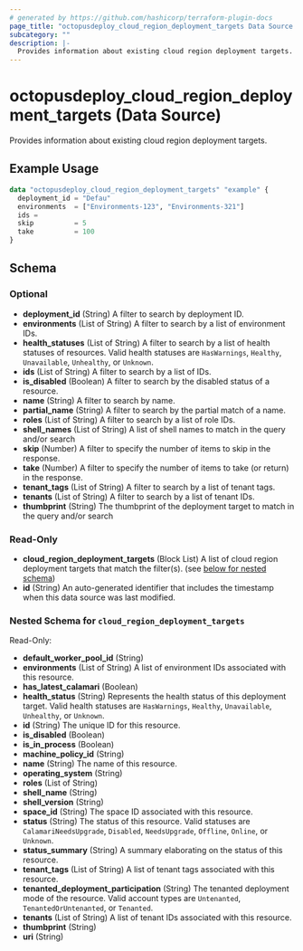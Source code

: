 ```yaml
---
# generated by https://github.com/hashicorp/terraform-plugin-docs
page_title: "octopusdeploy_cloud_region_deployment_targets Data Source - terraform-provider-octopusdeploy"
subcategory: ""
description: |-
  Provides information about existing cloud region deployment targets.
---
```


# octopusdeploy_cloud_region_deployment_targets (Data Source)

Provides information about existing cloud region deployment targets.

## Example Usage

```terraform
data "octopusdeploy_cloud_region_deployment_targets" "example" {
  deployment_id = "Defau"
  environments  = ["Environments-123", "Environments-321"]
  ids = 
  skip          = 5
  take          = 100
}
```

<!-- schema generated by tfplugindocs -->
## Schema

### Optional

- **deployment_id** (String) A filter to search by deployment ID.
- **environments** (List of String) A filter to search by a list of environment IDs.
- **health_statuses** (List of String) A filter to search by a list of health statuses of resources. Valid health statuses are `HasWarnings`, `Healthy`, `Unavailable`, `Unhealthy`, or `Unknown`.
- **ids** (List of String) A filter to search by a list of IDs.
- **is_disabled** (Boolean) A filter to search by the disabled status of a resource.
- **name** (String) A filter to search by name.
- **partial_name** (String) A filter to search by the partial match of a name.
- **roles** (List of String) A filter to search by a list of role IDs.
- **shell_names** (List of String) A list of shell names to match in the query and/or search
- **skip** (Number) A filter to specify the number of items to skip in the response.
- **take** (Number) A filter to specify the number of items to take (or return) in the response.
- **tenant_tags** (List of String) A filter to search by a list of tenant tags.
- **tenants** (List of String) A filter to search by a list of tenant IDs.
- **thumbprint** (String) The thumbprint of the deployment target to match in the query and/or search

### Read-Only

- **cloud_region_deployment_targets** (Block List) A list of cloud region deployment targets that match the filter(s). (see [below for nested schema](#nestedblock--cloud_region_deployment_targets))
- **id** (String) An auto-generated identifier that includes the timestamp when this data source was last modified.

<a id="nestedblock--cloud_region_deployment_targets"></a>
### Nested Schema for `cloud_region_deployment_targets`

Read-Only:

- **default_worker_pool_id** (String)
- **environments** (List of String) A list of environment IDs associated with this resource.
- **has_latest_calamari** (Boolean)
- **health_status** (String) Represents the health status of this deployment target. Valid health statuses are `HasWarnings`, `Healthy`, `Unavailable`, `Unhealthy`, or `Unknown`.
- **id** (String) The unique ID for this resource.
- **is_disabled** (Boolean)
- **is_in_process** (Boolean)
- **machine_policy_id** (String)
- **name** (String) The name of this resource.
- **operating_system** (String)
- **roles** (List of String)
- **shell_name** (String)
- **shell_version** (String)
- **space_id** (String) The space ID associated with this resource.
- **status** (String) The status of this resource. Valid statuses are `CalamariNeedsUpgrade`, `Disabled`, `NeedsUpgrade`, `Offline`, `Online`, or `Unknown`.
- **status_summary** (String) A summary elaborating on the status of this resource.
- **tenant_tags** (List of String) A list of tenant tags associated with this resource.
- **tenanted_deployment_participation** (String) The tenanted deployment mode of the resource. Valid account types are `Untenanted`, `TenantedOrUntenanted`, or `Tenanted`.
- **tenants** (List of String) A list of tenant IDs associated with this resource.
- **thumbprint** (String)
- **uri** (String)


